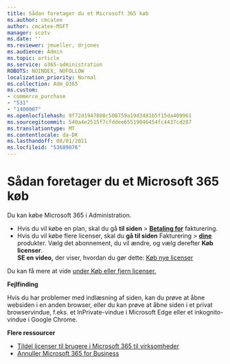 ```yaml
---
title: Sådan foretager du et Microsoft 365 køb
ms.author: cmcatee
author: cmcatee-MSFT
manager: scotv
ms.date: ''
ms.reviewer: jmueller, drjones
ms.audience: Admin
ms.topic: article
ms.service: o365-administration
ROBOTS: NOINDEX, NOFOLLOW
localization_priority: Normal
ms.collection: Adm_O365
ms.custom:
- commerce_purchase
- "531"
- "1400007"
ms.openlocfilehash: 9f72d1947808c508759a19d3481b5f15da409961
ms.sourcegitcommit: 540a4e2515f7cfddee65519046454fc4437cd287
ms.translationtype: MT
ms.contentlocale: da-DK
ms.lasthandoff: 08/01/2021
ms.locfileid: "53689076"
---
```

# <a name="how-to-make-a-microsoft-365-purchase"></a>Sådan foretager du et Microsoft 365 køb

Du kan købe Microsoft 365 i Administration.
  
- Hvis du vil købe en plan, skal du gå **til siden** \> **[Betaling for](https://go.microsoft.com/fwlink/p/?linkid=868433)** fakturering.
- Hvis du vil købe flere licenser, skal du **gå til siden** Fakturering \> **[dine](https://go.microsoft.com/fwlink/p/?linkid=842054)** produkter. Vælg det abonnement, du vil ændre, og vælg derefter **Køb licenser**.\
**SE en video,** der viser, hvordan du gør dette: [Køb nye licenser](https://go.microsoft.com/fwlink/p/?linkid=2154857)
  
Du kan få mere at vide [under Køb eller fjern licenser.](/microsoft-365/commerce/licenses/buy-licenses)

**Fejlfinding**

Hvis du har problemer med indlæsning af siden, kan du prøve at åbne websiden i en anden browser, eller du kan prøve at åbne siden i et privat browservindue, f.eks. et InPrivate-vindue i Microsoft Edge eller et inkognito-vindue i Google Chrome.

**Flere ressourcer**
  
- [Tildel licenser til brugere i Microsoft 365 til virksomheder](/microsoft-365/admin/add-users/add-users)
- [Annuller Microsoft 365 for Business](/microsoft-365/commerce/subscriptions/cancel-your-subscription)